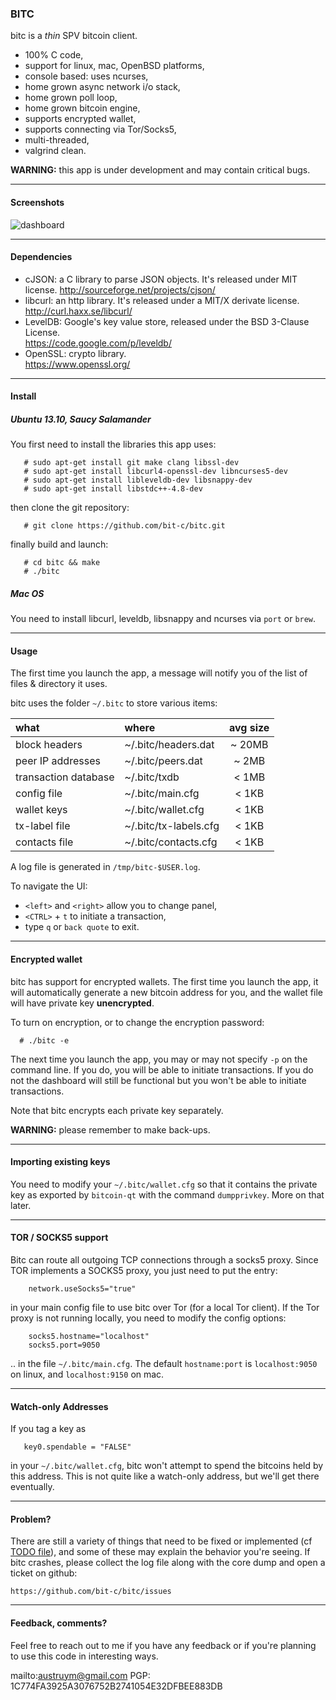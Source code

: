 ### BITC

bitc is a *thin* SPV bitcoin client.
* 100% C code,
* support for linux, mac, OpenBSD platforms,
* console based: uses ncurses,
* home grown async network i/o stack,
* home grown poll loop,
* home grown bitcoin engine,
* supports encrypted wallet,
* supports connecting via Tor/Socks5,
* multi-threaded,
* valgrind clean.

**WARNING:** this app is under development and may contain critical bugs.

---

#### Screenshots

![dashboard](https://i.imgur.com/IJJU14s.png)

---

#### Dependencies

 - cJSON: a C library to parse JSON objects. It's released under MIT license.
        http://sourceforge.net/projects/cjson/
 - libcurl: an http library. It's released under a MIT/X derivate license.  
	http://curl.haxx.se/libcurl/
 - LevelDB: Google's key value store, released under the BSD 3-Clause License.  
	https://code.google.com/p/leveldb/
 - OpenSSL: crypto library.  
        https://www.openssl.org/

---

#### Install

##### Ubuntu 13.10, Saucy Salamander

You first need to install the libraries this app uses:
```
   # sudo apt-get install git make clang libssl-dev
   # sudo apt-get install libcurl4-openssl-dev libncurses5-dev
   # sudo apt-get install libleveldb-dev libsnappy-dev
   # sudo apt-get install libstdc++-4.8-dev
```

then clone the git repository:
```
   # git clone https://github.com/bit-c/bitc.git
```

finally build and launch:
```
   # cd bitc && make
   # ./bitc
```

##### Mac OS

  You need to install libcurl, leveldb, libsnappy and ncurses via `port` or `brew`.

---

#### Usage

The first time you launch the app, a message will notify you
of the list of files & directory it uses.

bitc uses the folder `~/.bitc` to store various items:

|    what              |    where                | avg size |
|:---------------------|:------------------------|:--------:|
| block headers        | ~/.bitc/headers.dat     | ~ 20MB   |
| peer IP addresses    | ~/.bitc/peers.dat       |  ~ 2MB   |
| transaction database | ~/.bitc/txdb            |  < 1MB   |
| config file          | ~/.bitc/main.cfg        |  < 1KB   |
| wallet keys          | ~/.bitc/wallet.cfg      |  < 1KB   |
| tx-label file        | ~/.bitc/tx-labels.cfg   |  < 1KB   |
| contacts file        | ~/.bitc/contacts.cfg    |  < 1KB   |


A log file is generated in `/tmp/bitc-$USER.log`.

To navigate the UI:
 - `<left>` and `<right>` allow you to change panel,
 - `<CTRL>` + `t` to initiate a transaction,
 - type `q` or `back quote` to exit.

---

#### Encrypted wallet

bitc has support for encrypted wallets. The first time you launch the app, it will
automatically generate a new bitcoin address for you, and the wallet file will
have private key **unencrypted**.

To turn on encryption, or to change the encryption password:
```
  # ./bitc -e
```

The next time you launch the app, you may or may not specify `-p` on
the command line. If you do, you will be able to initiate transactions. If you
do not the dashboard will still be functional but you won't be able to
initiate transactions.

Note that bitc encrypts each private key separately.

**WARNING:** please remember to make back-ups.

---

#### Importing existing keys

You need to modify your `~/.bitc/wallet.cfg` so that it contains the private
key as exported by `bitcoin-qt` with the command `dumpprivkey`. More on that
later.

---

#### TOR / SOCKS5 support

Bitc can route all outgoing TCP connections through a socks5 proxy. Since TOR
implements a SOCKS5 proxy, you just need to put the entry:
```
	network.useSocks5="true"
```
in your main config file to use bitc over Tor (for a local Tor client). If the
Tor proxy is not running locally, you need to modify the config options:
```
 	socks5.hostname="localhost"
	socks5.port=9050
```
.. in the file `~/.bitc/main.cfg`. The default `hostname:port` is
`localhost:9050` on linux, and `localhost:9150` on mac.

---

#### Watch-only Addresses

If you tag a key as
```
   key0.spendable = "FALSE"
```
in your `~/.bitc/wallet.cfg`, bitc won't attempt to spend the bitcoins held by
this address. This is not quite like a watch-only address, but we'll get there
eventually.

---

#### Problem?

There are still a variety of things that need to be fixed or implemented (cf [TODO
file](TODO.md)), and some of these may explain the behavior you're seeing.  If bitc
crashes, please collect the log file along with the core dump and open a ticket
on github:  

	https://github.com/bit-c/bitc/issues

---

#### Feedback, comments?

Feel free to reach out to me if you have any feedback or if you're planning to
use this code in interesting ways.

   mailto:austruym@gmail.com
   PGP: 1C774FA3925A3076752B2741054E32DFBEE883DB
